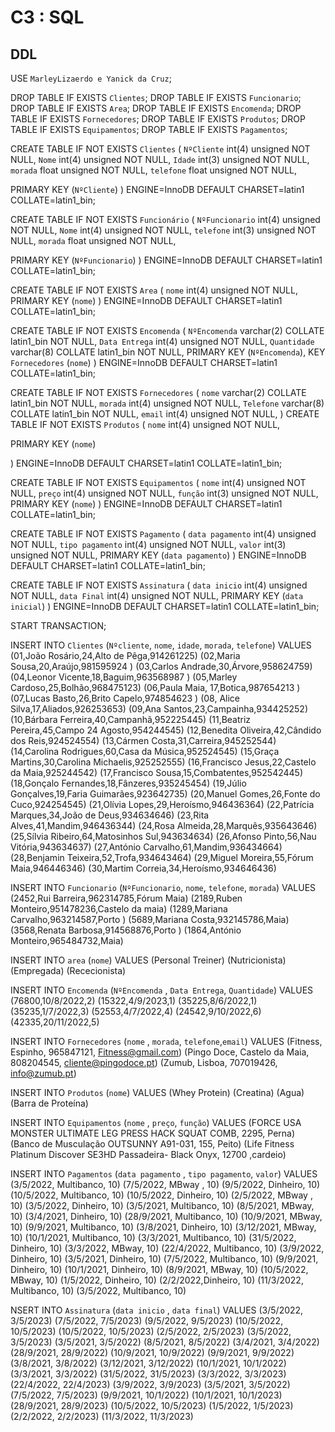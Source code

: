 # C3 : SQL

## DDL

USE `MarleyLizaerdo e Yanick da Cruz`;

DROP TABLE IF EXISTS `Clientes`;
DROP TABLE IF EXISTS `Funcionario`;
DROP TABLE IF EXISTS `Area`;
DROP TABLE IF EXISTS `Encomenda`;
DROP TABLE IF EXISTS `Fornecedores`;
DROP TABLE IF EXISTS `Produtos`;
DROP TABLE IF EXISTS `Equipamentos`;
DROP TABLE IF EXISTS `Pagamentos`;




CREATE TABLE IF NOT EXISTS `Clientes` (
  `NºCliente` int(4) unsigned NOT NULL,
  `Nome` int(4) unsigned NOT NULL,
  `Idade` int(3) unsigned NOT NULL,
  `morada` float unsigned NOT NULL,
  `telefone` float unsigned NOT NULL,
  
  PRIMARY KEY (`NºCliente`)
) ENGINE=InnoDB DEFAULT CHARSET=latin1 COLLATE=latin1_bin;

CREATE TABLE IF NOT EXISTS `Funcionário` (
  `NºFuncionario` int(4) unsigned NOT NULL,
  `Nome` int(4) unsigned NOT NULL,
  `telefone` int(3) unsigned NOT NULL,
  `morada` float unsigned NOT NULL,
  
  PRIMARY KEY (`NºFuncionario`)
) ENGINE=InnoDB DEFAULT CHARSET=latin1 COLLATE=latin1_bin;

CREATE TABLE IF NOT EXISTS `Area` (
  `nome` int(4) unsigned NOT NULL,
  PRIMARY KEY (`nome`)
) ENGINE=InnoDB DEFAULT CHARSET=latin1 COLLATE=latin1_bin;

CREATE TABLE IF NOT EXISTS `Encomenda` (
  `NºEncomenda` varchar(2) COLLATE latin1_bin NOT NULL,
  `Data Entrega` int(4) unsigned NOT NULL,
  `Quantidade` varchar(8) COLLATE latin1_bin NOT NULL,
  PRIMARY KEY (`NºEncomenda`),
  KEY `Fornecedores` (`nome`)
) ENGINE=InnoDB DEFAULT CHARSET=latin1 COLLATE=latin1_bin;

CREATE TABLE IF NOT EXISTS `Fornecedores` (
  `nome` varchar(2) COLLATE latin1_bin NOT NULL,
  `morada` int(4) unsigned NOT NULL,
  `Telefone` varchar(8) COLLATE latin1_bin NOT NULL,
   `email` int(4) unsigned NOT NULL,
)
 CREATE TABLE IF NOT EXISTS `Produtos` (
  `nome` int(4) unsigned NOT NULL,
  
  PRIMARY KEY (`nome`)

) ENGINE=InnoDB DEFAULT CHARSET=latin1 COLLATE=latin1_bin;

CREATE TABLE IF NOT EXISTS `Equipamentos` (
  `nome` int(4) unsigned NOT NULL,
  `preço` int(4) unsigned NOT NULL,
  `função` int(3) unsigned NOT NULL,
 PRIMARY KEY (`nome`)
) ENGINE=InnoDB DEFAULT CHARSET=latin1 COLLATE=latin1_bin;

CREATE TABLE IF NOT EXISTS `Pagamento` (
  `data pagamento` int(4) unsigned NOT NULL,
  `tipo pagamento` int(4) unsigned NOT NULL,
  `valor` int(3) unsigned NOT NULL,
 PRIMARY KEY (`data pagamento`)
) ENGINE=InnoDB DEFAULT CHARSET=latin1 COLLATE=latin1_bin;

CREATE TABLE IF NOT EXISTS `Assinatura` (
  `data inicio` int(4) unsigned NOT NULL,
  `data Final` int(4) unsigned NOT NULL,
  PRIMARY KEY (`data inicial`)
) ENGINE=InnoDB DEFAULT CHARSET=latin1 COLLATE=latin1_bin;


START TRANSACTION;

INSERT INTO `Clientes` (`Nºcliente`, `nome`, `idade`, `morada`, `telefone`) VALUES
(01,João Rosário,24,Alto de Pêga,914261225)
(02,Maria Sousa,20,Araújo,981595924 )
(03,Carlos Andrade,30,Árvore,958624759)
(04,Leonor Vicente,18,Baguim,963568987 )
(05,Marley Cardoso,25,Bolhão,968475123)
(06,Paula Maia, 17,Botica,987654213 )
(07,Lucas Basto,26,Brito Capelo,974854623 )
(08, Alice Silva,17,Aliados,926253653)
(09,Ana Santos,23,Campainha,934425252)
(10,Bárbara Ferreira,40,Campanhã,952225445)
(11,Beatriz Pereira,45,Campo 24 Agosto,954244545)
(12,Benedita Oliveira,42,Cândido dos Reis,924524554)
(13,Cármen Costa,31,Carreira,945252544)
(14,Carolina Rodrigues,60,Casa da Música,952524545)
(15,Graça Martins,30,Carolina Michaelis,925252555)
(16,Francisco Jesus,22,Castelo da Maia,925244542)
(17,Francisco Sousa,15,Combatentes,952542445)
(18,Gonçalo Fernandes,18,Fânzeres,935245454)
(19,Júlio Gonçalves,19,Faria Guimarães,923642735)
(20,Manuel Gomes,26,Fonte do Cuco,924254545)
(21,Olívia Lopes,29,Heroísmo,946436364)
(22,Patrícia Marques,34,João de Deus,934634646)
(23,Rita Alves,41,Mandim,946436344)
(24,Rosa Almeida,28,Marquês,935643646)
(25,Sílvia Ribeiro,64,Matosinhos Sul,943634634)
(26,Afonso Pinto,56,Nau Vitória,943634637)
(27,António Carvalho,61,Mandim,936434664)
(28,Benjamin Teixeira,52,Trofa,934643464)
(29,Miguel Moreira,55,Fórum Maia,946446346)
(30,Martim Correia,34,Heroísmo,934646436)


INSERT INTO `Funcionario` (`NºFuncionario`, `nome`, `telefone`, `morada`) VALUES
(2452,Rui Barreira,962314785,Fórum Maia)
(2189,Ruben Monteiro,951478236,Castelo da maia)
(1289,Mariana Carvalho,963214587,Porto )
(5689,Mariana Costa,932145786,Maia)
(3568,Renata Barbosa,914568876,Porto )
(1864,António Monteiro,965484732,Maia)

INSERT INTO `area` (`nome`) VALUES
(Personal Treiner)
(Nutricionista)
(Empregada)
(Rececionista)


INSERT INTO `Encomenda` (`NºEncomenda` , `Data Entrega`, `Quantidade`) VALUES
(76800,10/8/2022,2)
(15322,4/9/2023,1)
(35225,8/6/2022,1)
(35235,1/7/2022,3)
(52553,4/7/2022,4)
(24542,9/10/2022,6)
(42335,20/11/2022,5)

INSERT INTO `Fornecedores` (`nome` , `morada`, `telefone`,`email`) VALUES
(Fitness,	Espinho,	965847121,	Fitness@gmail.com)
(Pingo Doce,	Castelo da Maia,	808204545,	cliente@pingodoce.pt)
(Zumub,	Lisboa,	707019426,	info@zumub.pt)

INSERT INTO `Produtos` (`nome`) VALUES
(Whey Protein)
(Creatina)
(Agua)
(Barra de Proteína)

INSERT INTO `Equipamentos` (`nome` , `preço`, `função`) VALUES
(FORCE USA MONSTER ULTIMATE LEG PRESS HACK SQUAT COMB,	2295,	Perna)
(Banco de Musculação OUTSUNNY A91-031,	155,	Peito)
(Life Fitness Platinum Discover SE3HD Passadeira- Black Onyx,	12700	,cardeio)

INSERT INTO `Pagamentos` (`data pagamento` , `tipo pagamento`, `valor`) VALUES
(3/5/2022,	Multibanco,	10)
(7/5/2022,	MBway	, 10)
(9/5/2022,	Dinheiro, 10)
(10/5/2022,	Multibanco,	10)
(10/5/2022,	Dinheiro,	10)
(2/5/2022,	MBway ,	10)
(3/5/2022,	Dinheiro,	10)
(3/5/2021,	Multibanco,	10)
(8/5/2021,	MBway,	10)
(3/4/2021,	Dinheiro,	10)
(28/9/2021,	Multibanco,	10)
(10/9/2021,	MBway,	10)
(9/9/2021,	Multibanco,	10)
(3/8/2021,	Dinheiro,	10)
(3/12/2021,	MBway,	10)
(10/1/2021,	Multibanco,	10)
(3/3/2021,	Multibanco,	10)
(31/5/2022,	Dinheiro,	10)
(3/3/2022,	MBway,	10)
(22/4/2022,	Multibanco,	10)
(3/9/2022,	Dinheiro,	10)
(3/5/2021,	Dinheiro,	10)
(7/5/2022,	Multibanco,	10)
(9/9/2021,	Dinheiro,	10)
(10/1/2021,	Dinheiro,	10)
(8/9/2021,	MBway,	10)
(10/5/2022,	MBway,	10)
(1/5/2022,	Dinheiro,	10)
(2/2/2022,Dinheiro,	10)
(11/3/2022,	Multibanco,	10)
(3/5/2022,	Multibanco,	10)

NSERT INTO `Assinatura` (`data inicio` , `data final`) VALUES
(3/5/2022,	3/5/2023)
(7/5/2022,	7/5/2023)
(9/5/2022,	9/5/2023)
(10/5/2022,	10/5/2023)
(10/5/2022,	10/5/2023)
(2/5/2022,	2/5/2023)
(3/5/2022,	3/5/2023)
(3/5/2021,	3/5/2022)
(8/5/2021,	8/5/2022)
(3/4/2021,	3/4/2022)
(28/9/2021,	28/9/2022)
(10/9/2021,	10/9/2022)
(9/9/2021,	9/9/2022)
(3/8/2021,	3/8/2022)
(3/12/2021,	3/12/2022)
(10/1/2021,	10/1/2022)
(3/3/2021,	3/3/2022)
(31/5/2022,	31/5/2023)
(3/3/2022,	3/3/2023)
(22/4/2022,	22/4/2023)
(3/9/2022,	3/9/2023)
(3/5/2021,	3/5/2022)
(7/5/2022,	7/5/2023)
(9/9/2021,	10/1/2022)
(10/1/2021,	10/1/2023)
(28/9/2021,	28/9/2023)
(10/5/2022,	10/5/2023)
(1/5/2022,	1/5/2023)
(2/2/2022,	2/2/2023)
(11/3/2022,	11/3/2023)



